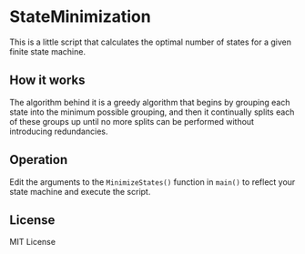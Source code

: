 # StateMinimization

This is a little script that calculates the optimal number of states
for a given finite state machine.

## How it works

The algorithm behind it is a greedy algorithm that begins by grouping each
state into the minimum possible grouping, and then it continually splits
each of these groups up until no more splits can be performed without
introducing redundancies.

## Operation

Edit the arguments to the `MinimizeStates()` function in `main()` to reflect
your state machine and execute the script.

## License
MIT License
